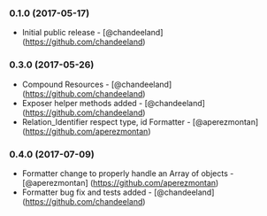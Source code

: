 ### 0.1.0 (2017-05-17)
* Initial public release - [@chandeeland] (https://github.com/chandeeland)
### 0.3.0 (2017-05-26)
* Compound Resources - [@chandeeland] (https://github.com/chandeeland)
* Exposer helper methods added - [@chandeeland] (https://github.com/chandeeland)
* Relation_Identifier respect type, id Formatter - [@aperezmontan] (https://github.com/aperezmontan)
### 0.4.0 (2017-07-09)
* Formatter change to properly handle an Array of objects - [@aperezmontan] (https://github.com/aperezmontan)
* Formatter bug fix and tests added - [@chandeeland] (https://github.com/chandeeland)
